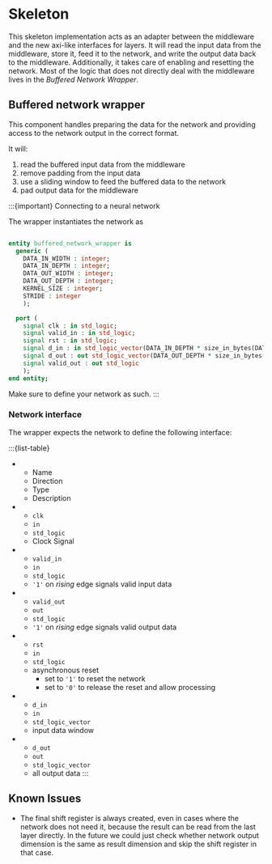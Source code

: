# Skeleton

This skeleton implementation acts as an adapter between the middleware and the new axi-like interfaces for layers.
It will read the input data from the middleware, store it, feed it to the network, and write the output data back to the middleware.
Additionally, it takes care of enabling and resetting the network.
Most of the logic that does not directly deal with the middleware lives in the *Buffered Network Wrapper*.

## Buffered network wrapper

This component handles preparing the data for the network and providing access to the network output in the correct format.

It will:

1. read the buffered input data from the middleware
2. remove padding from the input data
3. use a sliding window to feed the buffered data to the network
4. pad output data for the middleware

:::{important} Connecting to a neural network

The wrapper instantiates the network as

```vhdl

entity buffered_network_wrapper is
  generic (
    DATA_IN_WIDTH : integer;
    DATA_IN_DEPTH : integer;
    DATA_OUT_WIDTH : integer;
    DATA_OUT_DEPTH : integer;
    KERNEL_SIZE : integer;
    STRIDE : integer
    );

  port (
    signal clk : in std_logic;
    signal valid_in : in std_logic;
    signal rst : in std_logic;
    signal d_in : in std_logic_vector(DATA_IN_DEPTH * size_in_bytes(DATA_IN_WIDTH) * 8 - 1 downto 0);
    signal d_out : out std_logic_vector(DATA_OUT_DEPTH * size_in_bytes(DATA_OUT_WIDTH) * 8 - 1 downto 0);
    signal valid_out : out std_logic
    );
end entity;

```

Make sure to define your network as such.
:::

### Network interface

The wrapper expects the network to define the following interface:

:::{list-table}
* - Name
  - Direction
  - Type
  - Description
* - `clk`
  - `in`
  - `std_logic`
  - Clock Signal
* - `valid_in`
  - `in`
  - `std_logic`
  - `'1'` on *rising* edge signals valid input data

* - `valid_out`
  - `out`
  - `std_logic`
  - `'1'` on *rising* edge signals valid output data

* - `rst`
  - `in`
  - `std_logic`
  - asynchronous reset
    * set to `'1'` to reset the network
    * set to `'0'` to release the reset and allow processing

* - `d_in`
  - `in`
  - `std_logic_vector`
  - input data window

* - `d_out`
  - `out`
  - `std_logic_vector`
  - all output data
:::

## Known Issues

* The final shift register is always created, even in cases
  where the network does not need it, because the result
  can be read from the last layer directly.
  In the future we could just check whether network output
  dimension is the same as result dimension and skip
  the shift register in that case.